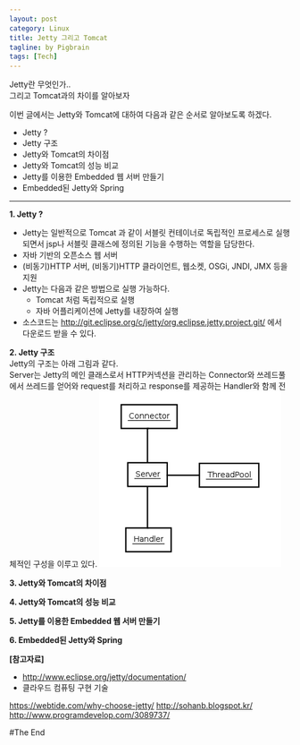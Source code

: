 ```yaml
---
layout: post
category: Linux
title: Jetty 그리고 Tomcat
tagline: by Pigbrain
tags: [Tech]
---
```

Jetty란 무엇인가..  
그리고 Tomcat과의 차이를 알아보자

<!--more-->

이번 글에서는 Jetty와 Tomcat에 대하여 다음과 같은 순서로 알아보도록 하겠다.  
 
 * Jetty ?
 * Jetty 구조
 * Jetty와 Tomcat의 차이점    
 * Jetty와 Tomcat의 성능 비교  
 * Jetty를 이용한 Embedded 웹 서버 만들기  
 * Embedded된 Jetty와 Spring  

---

**1. Jetty ?**  
 
 * Jetty는 일반적으로 Tomcat 과 같이 서블릿 컨테이너로 독립적인 프로세스로 실행되면서 jsp나 서블릿 클래스에 정의된 기능을 수행하는 역할을 담당한다.
 * 자바 기반의 오픈소스 웹 서버
 * (비동기)HTTP 서버, (비동기)HTTP 클라이언트, 웹소켓, OSGi, JNDI, JMX 등을 지원 
 * Jetty는 다음과 같은 방법으로 실행 가능하다.  
    * Tomcat 처럼 독립적으로 실행 
    * 자바 어플리케이션에 Jetty를 내장하여 실행
 * 소스코드는 http://git.eclipse.org/c/jetty/org.eclipse.jetty.project.git/ 에서 다운로드 받을 수 있다. 

**2. Jetty 구조**  
Jetty의 구조는 아래 그림과 같다.  
Server는 Jetty의 메인 클래스로서  HTTP커넥션을 관리하는 Connector와 쓰레드풀에서 쓰레드를 얻어와 request를 처리하고 response를 제공하는 Handler와 함께 전체적인 구성을 이루고 있다. 
<img src="/assets/themes/Snail/img/JettyTomcat/view20000Jetty.PNG" alt="">

**3. Jetty와 Tomcat의 차이점**    

**4. Jetty와 Tomcat의 성능 비교**  

**5. Jetty를 이용한 Embedded 웹 서버 만들기**  

**6. Embedded된 Jetty와 Spring**  


**\[참고자료\]**

 * http://www.eclipse.org/jetty/documentation/
 * 클라우드 컴퓨팅 구현 기술

https://webtide.com/why-choose-jetty/
http://sohanb.blogspot.kr/
http://www.programdevelop.com/3089737/

#The End

